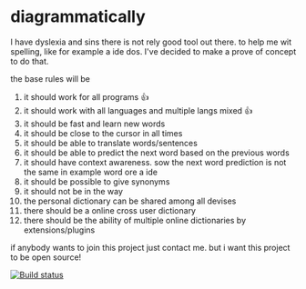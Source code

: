 # diagrammatically
I have dyslexia and sins there is not rely good tool out there. to help me wit spelling, like for example a ide dos. I've decided to make a prove of concept to do that.

the base rules will be

1. it should work for all programs :thumbsup:
1. it should  work with all languages and multiple langs mixed :thumbsup:
1. it should  be fast and learn new words
1. it should  be close to the cursor in all times
1. it should  be able to translate words/sentences
1. it should  be able to predict the next word based on the previous words
1. it should  have context awareness. sow the next word prediction is not the same in example word ore a ide
1. it should  be possible to give synonyms
1. it should  not be in the way
1. the personal dictionary can be shared among all devises
1. there should be a online cross user dictionary
1. there should be the ability of multiple online dictionaries by extensions/plugins

if anybody wants to join this project just contact me. but i want this project to be open source!

[![Build status](https://ci.appveyor.com/api/projects/status/0hm9fmcxgwmaem0d?svg=true)](https://ci.appveyor.com/project/KimVanRenterghem/diagrammatically)

